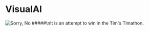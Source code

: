 # VisualAI
![Sorry, No](https://i.imgur.com/Tkagf7h.png)
#####\nIt is an attempt to win in the Tim's Timathon.
